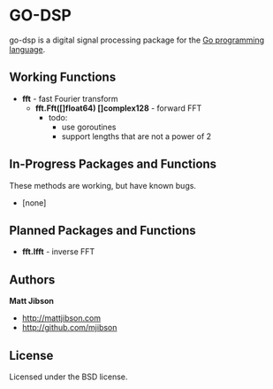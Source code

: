 # GO-DSP

go-dsp is a digital signal processing package for the [Go programming language](http://golang.org).

## Working Functions

* **fft** - fast Fourier transform
  * **fft.Fft([]float64) []complex128** - forward FFT
    * todo:
      * use goroutines
      * support lengths that are not a power of 2

## In-Progress Packages and Functions

These methods are working, but have known bugs.

* [none]

## Planned Packages and Functions

* **fft.Ifft** - inverse FFT

## Authors

**Matt Jibson**

* http://mattjibson.com
* http://github.com/mjibson

## License

Licensed under the BSD license.
